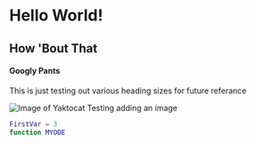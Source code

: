 # Hello World!
## How 'Bout That
#### Googly Pants


This is just testing out various heading sizes for future referance


![Image of Yaktocat](https://octodex.github.com/images/yaktocat.png)
Testing adding an image


``` matlab
FirstVar = 3
function MYODE 
```
